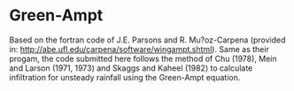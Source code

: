 # Green-Ampt
Based on the fortran code of J.E. Parsons and R. Mu?oz-Carpena (provided in: http://abe.ufl.edu/carpena/software/wingampt.shtml). Same as their progam, the code submitted here follows the method of Chu (1978), Mein and Larson (1971, 1973) and Skaggs and Kaheel (1982) to calculate infiltration for unsteady rainfall using the Green-Ampt equation. 

